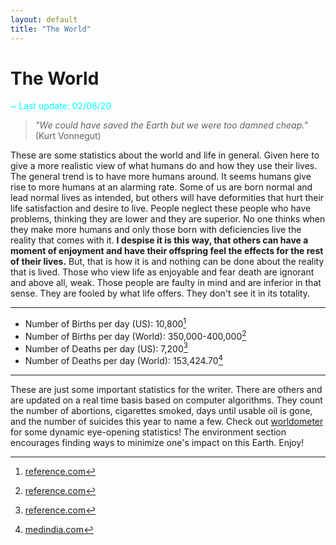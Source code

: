 ```yaml
---
layout: default
title: "The World"
---
```


# The World <i class="fas fa-globe-americas"></i>

<span style="color:#00FFFF">~ Last update: 02/08/20 <i class="fas fa-fire-alt"></i></span>

> *"We could have saved the Earth but we were too damned cheap."* (Kurt Vonnegut)

These are some statistics about the world and life in general. Given here to give a more realistic view of what humans do and how they use their lives. The general trend is to have more humans around. It seems humans give rise to more humans at an alarming rate. Some of us are born normal and lead normal lives as intended, but others will have deformities that hurt their life satisfaction and desire to live. People neglect these people who have problems, thinking they are lower and they are superior. No one thinks when they make more humans and only those born with deficiencies live the reality that comes with it. **I despise it is this way, that others can have a moment of enjoyment and have their offspring feel the effects for the rest of their lives.** But, that is how it is and nothing can be done about the reality that is lived. Those who view life as enjoyable and fear death are ignorant and above all, weak. Those people are faulty in mind and are inferior in that sense. They are fooled by what life offers. They don't see it in its totality.

---

- Number of Births per day (US): 10,800[^1]
- Number of Births per day (World): 350,000-400,000[^1]
- Number of Deaths per day (US): 7,200[^1]
- Number of Deaths per day (World): 153,424.70[^2]

---

These are just some important statistics for the writer. There are others and are updated on a real time basis based on computer algorithms. They count the number of abortions, cigarettes smoked, days until usable oil is gone, and the number of suicides this year to name a few. Check out [worldometer](https://www.worldometers.info/) for some dynamic eye-opening statistics! The environment section encourages finding ways to minimize one's impact on this Earth. Enjoy!

[^1]: [reference.com](https://www.reference.com/world-view/many-people-born-day-49abe76d1e4be435)
[^2]: [medindia.com](https://www.medindia.net/patients/calculators/world-death-clock.asp)
